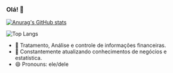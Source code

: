 ### Olá! 👋

[![Anurag's GitHub stats](https://github-readme-stats.vercel.app/api?username=diegoserra17&show_icons=true&theme=dracula&hide=contribs,prs)](https://github.com/diegoserra17/github-readme-stats&hide=contribs,prs)

![Top Langs](https://github-readme-stats.vercel.app/api/top-langs/?username=diegoserra17&size_weight=0.5&count_weight=0.5&layout=donut-vertical)

- 🔭 Tratamento, Análise e controle de informações financeiras.
- 🌱 Constantemente atualizando conhecimentos de negócios e estatística. 
- 😄 Pronouns: ele/dele


